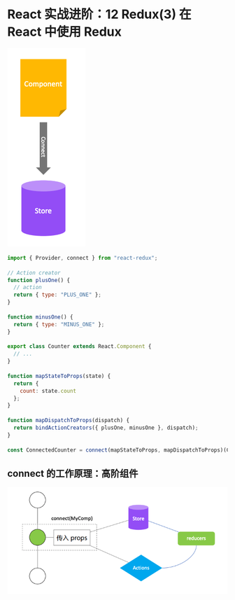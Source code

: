# React 实战进阶：12 Redux(3) 在 React 中使用 Redux

![](./res/connect.png)


```js
import { Provider, connect } from "react-redux";

// Action creator
function plusOne() {
  // action
  return { type: "PLUS_ONE" };
}

function minusOne() {
  return { type: "MINUS_ONE" };
}

export class Counter extends React.Component {
  // ...
}

function mapStateToProps(state) {
  return {
    count: state.count
  };
}

function mapDispatchToProps(dispatch) {
  return bindActionCreators({ plusOne, minusOne }, dispatch);
}

const ConnectedCounter = connect(mapStateToProps, mapDispatchToProps)(Counter);
```


## connect 的工作原理：高阶组件


![](./res/connect-hoc.png)
